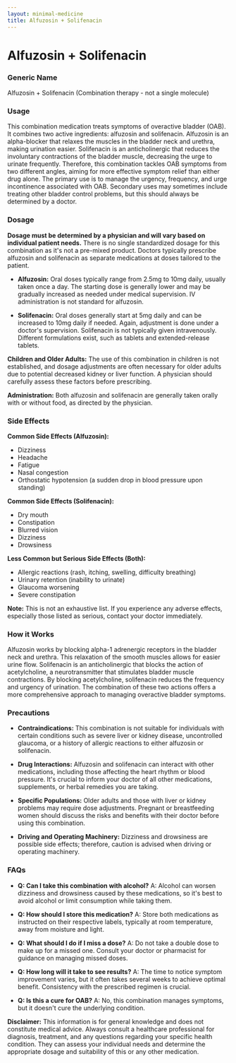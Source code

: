 ```yaml
---
layout: minimal-medicine
title: Alfuzosin + Solifenacin
---
```


# Alfuzosin + Solifenacin
### Generic Name

Alfuzosin + Solifenacin  (Combination therapy -  not a single molecule)


### Usage

This combination medication treats symptoms of overactive bladder (OAB).  It combines two active ingredients: alfuzosin and solifenacin.  Alfuzosin is an alpha-blocker that relaxes the muscles in the bladder neck and urethra, making urination easier. Solifenacin is an anticholinergic that reduces the involuntary contractions of the bladder muscle, decreasing the urge to urinate frequently.  Therefore, this combination tackles OAB symptoms from two different angles, aiming for more effective symptom relief than either drug alone. The primary use is to manage the urgency, frequency, and urge incontinence associated with OAB. Secondary uses may sometimes include treating other bladder control problems, but this should always be determined by a doctor.


### Dosage

**Dosage must be determined by a physician and will vary based on individual patient needs.** There is no single standardized dosage for this combination as it's not a pre-mixed product.  Doctors typically prescribe alfuzosin and solifenacin as separate medications at doses tailored to the patient.  

* **Alfuzosin:**  Oral doses typically range from 2.5mg to 10mg daily, usually taken once a day.  The starting dose is generally lower and may be gradually increased as needed under medical supervision.  IV administration is not standard for alfuzosin.

* **Solifenacin:** Oral doses generally start at 5mg daily and can be increased to 10mg daily if needed.  Again, adjustment is done under a doctor's supervision.  Solifenacin is not typically given intravenously.  Different formulations exist, such as tablets and extended-release tablets.

**Children and Older Adults:** The use of this combination in children is not established, and dosage adjustments are often necessary for older adults due to potential decreased kidney or liver function.  A physician should carefully assess these factors before prescribing.

**Administration:** Both alfuzosin and solifenacin are generally taken orally with or without food, as directed by the physician.


### Side Effects

**Common Side Effects (Alfuzosin):**

* Dizziness
* Headache
* Fatigue
* Nasal congestion
* Orthostatic hypotension (a sudden drop in blood pressure upon standing)

**Common Side Effects (Solifenacin):**

* Dry mouth
* Constipation
* Blurred vision
* Dizziness
* Drowsiness

**Less Common but Serious Side Effects (Both):**

* Allergic reactions (rash, itching, swelling, difficulty breathing)
* Urinary retention (inability to urinate)
* Glaucoma worsening
* Severe constipation

**Note:** This is not an exhaustive list.  If you experience any adverse effects, especially those listed as serious, contact your doctor immediately.


### How it Works

Alfuzosin works by blocking alpha-1 adrenergic receptors in the bladder neck and urethra. This relaxation of the smooth muscles allows for easier urine flow. Solifenacin is an anticholinergic that blocks the action of acetylcholine, a neurotransmitter that stimulates bladder muscle contractions. By blocking acetylcholine, solifenacin reduces the frequency and urgency of urination. The combination of these two actions offers a more comprehensive approach to managing overactive bladder symptoms.


### Precautions

* **Contraindications:**  This combination is not suitable for individuals with certain conditions such as severe liver or kidney disease, uncontrolled glaucoma, or a history of allergic reactions to either alfuzosin or solifenacin.

* **Drug Interactions:**  Alfuzosin and solifenacin can interact with other medications, including those affecting the heart rhythm or blood pressure. It's crucial to inform your doctor of all other medications, supplements, or herbal remedies you are taking.

* **Specific Populations:**  Older adults and those with liver or kidney problems may require dose adjustments. Pregnant or breastfeeding women should discuss the risks and benefits with their doctor before using this combination.

* **Driving and Operating Machinery:**  Dizziness and drowsiness are possible side effects; therefore, caution is advised when driving or operating machinery.


### FAQs

* **Q: Can I take this combination with alcohol?** A:  Alcohol can worsen dizziness and drowsiness caused by these medications, so it's best to avoid alcohol or limit consumption while taking them.

* **Q: How should I store this medication?** A: Store both medications as instructed on their respective labels, typically at room temperature, away from moisture and light.

* **Q: What should I do if I miss a dose?** A:  Do not take a double dose to make up for a missed one. Consult your doctor or pharmacist for guidance on managing missed doses.

* **Q:  How long will it take to see results?** A:  The time to notice symptom improvement varies, but it often takes several weeks to achieve optimal benefit.  Consistency with the prescribed regimen is crucial.

* **Q:  Is this a cure for OAB?** A: No, this combination manages symptoms, but it doesn't cure the underlying condition.


**Disclaimer:**  This information is for general knowledge and does not constitute medical advice. Always consult a healthcare professional for diagnosis, treatment, and any questions regarding your specific health condition.  They can assess your individual needs and determine the appropriate dosage and suitability of this or any other medication.
